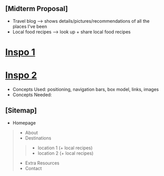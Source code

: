 ## [Midterm Proposal]
* Travel blog --> shows details/pictures/recommendations of all the places I've been
* Local food recipes --> look up + share local food recipes
# [Inspo 1](https://www.travel-break.net/contact/)
# [Inspo 2](https://www.adventurouskate.com/about-this-blog/contact-kate/)
* Concepts Used: positioning, navigation bars, box model, links, images
* Concepts Needed: 


## [Sitemap]
* Homepage
>- About
>- Destinations
>>- location 1 (+ local recipes)
>>- location 2 (+ local recipes)
>- Extra Resources
>- Contact